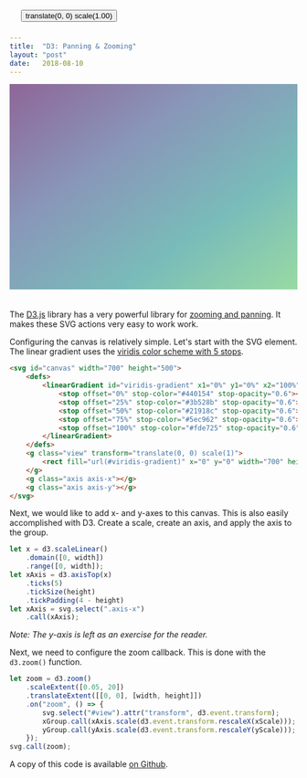 ```yaml
---
title:  "D3: Panning & Zooming"
layout: "post"
date:   2018-08-10
---
```


<svg id="canvas" width="700" height="500">
    <defs>
        <linearGradient id="viridis-gradient" x1="0%" y1="0%" x2="100%" y2="100%">
            <stop offset="0%" stop-color="#440154" stop-opacity="0.6"></stop>
            <stop offset="25%" stop-color="#3b528b" stop-opacity="0.6"></stop>
            <stop offset="50%" stop-color="#21918c" stop-opacity="0.6"></stop>
            <stop offset="75%" stop-color="#5ec962" stop-opacity="0.6"></stop>
            <stop offset="100%" stop-color="#fde725" stop-opacity="0.6"></stop>
        </linearGradient>
    </defs>
    <g class="view" transform="translate(0, 0) scale(1)">
        <rect fill="url(#viridis-gradient)" x="0" y="0" width="700" height="500"></rect>
    </g>
    <g class="axis axis-x"></g>
    <g class="axis axis-y"></g>
</svg>
<button id="reset-button" style="position:relative;top:-490px;left:20px;">translate(0, 0) scale(1.00)</button>

The [D3.js](https://d3js.org) library has a very powerful library for [zooming and panning](https://github.com/d3/d3-zoom). It makes these SVG actions very easy to work work.

Configuring the canvas is relatively simple. Let's start with the SVG element. The linear gradient uses the [viridis color scheme with 5 stops](/2018/08/07/viridis-color-palette).

```html
<svg id="canvas" width="700" height="500">
    <defs>
        <linearGradient id="viridis-gradient" x1="0%" y1="0%" x2="100%" y2="100%">
            <stop offset="0%" stop-color="#440154" stop-opacity="0.6"></stop>
            <stop offset="25%" stop-color="#3b528b" stop-opacity="0.6"></stop>
            <stop offset="50%" stop-color="#21918c" stop-opacity="0.6"></stop>
            <stop offset="75%" stop-color="#5ec962" stop-opacity="0.6"></stop>
            <stop offset="100%" stop-color="#fde725" stop-opacity="0.6"></stop>
        </linearGradient>
    </defs>
    <g class="view" transform="translate(0, 0) scale(1)">
        <rect fill="url(#viridis-gradient)" x="0" y="0" width="700" height="500"></rect>
    </g>
    <g class="axis axis-x"></g>
    <g class="axis axis-y"></g>
</svg>
```

Next, we would like to add x- and y-axes to this canvas. This is also easily accomplished with D3. Create a scale, create an axis, and apply the axis to the group.

```js
let x = d3.scaleLinear()
    .domain([0, width])
    .range([0, width]);
let xAxis = d3.axisTop(x)
    .ticks(5)
    .tickSize(height)
    .tickPadding(4 - height)
let xAxis = svg.select(".axis-x")
    .call(xAxis);
```

*Note: The y-axis is left as an exercise for the reader.*

Next, we need to configure the zoom callback. This is done with the `d3.zoom()` function.

```js
let zoom = d3.zoom()
    .scaleExtent([0.05, 20])
    .translateExtent([[0, 0], [width, height]])
    .on("zoom", () => {
        svg.select("#view").attr("transform", d3.event.transform);
        xGroup.call(xAxis.scale(d3.event.transform.rescaleX(xScale)));
        yGroup.call(yAxis.scale(d3.event.transform.rescaleY(yScale)));
    });
svg.call(zoom);
```


A copy of this code is available [on Github](https://github.com/jarrettmeyer/jarrettmeyer.github.io/blob/master/assets/js/zoom.js).

<script src="/assets/js/jquery/3.3.1/jquery.min.js"></script>
<script src="/assets/js/d3/5.5.0/d3.js"></script>
<script src="/assets/js/zoom.js"></script>
